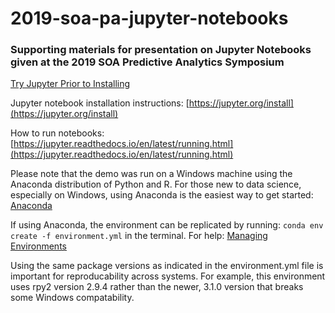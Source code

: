 # 2019-soa-pa-jupyter-notebooks
### Supporting materials for presentation on Jupyter Notebooks given at the 2019 SOA Predictive Analytics Symposium

[Try Jupyter Prior to Installing](https://jupyter.org/try)

Jupyter notebook installation instructions: [https://jupyter.org/install](https://jupyter.org/install)

How to run notebooks: [https://jupyter.readthedocs.io/en/latest/running.html](https://jupyter.readthedocs.io/en/latest/running.html)

Please note that the demo was run on a Windows machine using the Anaconda distribution of Python and R. For those new to data science, especially on Windows, using Anaconda is the easiest way to get started: [Anaconda](https://www.anaconda.com/distribution/)

If using Anaconda, the environment can be replicated by running: ```conda env create -f environment.yml``` in the terminal. For help: [Managing Environments](https://docs.conda.io/projects/conda/en/latest/user-guide/tasks/manage-environments.html)

Using the same package versions as indicated in the environment.yml file is important for reproducability across systems. For example, this environment uses rpy2 version 2.9.4 rather than the newer, 3.1.0 version that breaks some Windows compatability. 